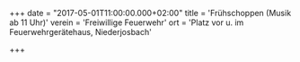 +++
date = "2017-05-01T11:00:00.000+02:00"
title = 'Frühschoppen (Musik ab 11 Uhr)'
verein = 'Freiwillige Feuerwehr'
ort = 'Platz vor u. im Feuerwehrgerätehaus, Niederjosbach'

+++

      